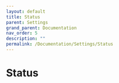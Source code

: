 ```yaml
---
layout: default
title: Status
parent: Settings
grand_parent: Documentation
nav_order: 5
description: ""
permalink: /Documentation/Settings/Status
---
```


# Status